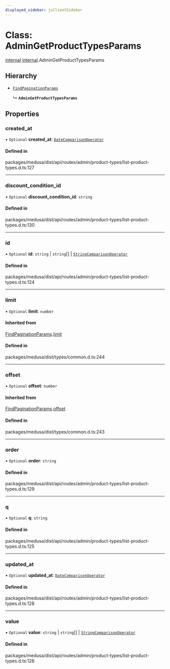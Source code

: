 ```yaml
---
displayed_sidebar: jsClientSidebar
---
```


# Class: AdminGetProductTypesParams

[internal](../modules/internal-8.md).[internal](../modules/internal-8.internal.md).AdminGetProductTypesParams

## Hierarchy

- [`FindPaginationParams`](internal-4.FindPaginationParams.md)

  ↳ **`AdminGetProductTypesParams`**

## Properties

### created\_at

• `Optional` **created\_at**: [`DateComparisonOperator`](internal-2.DateComparisonOperator.md)

#### Defined in

packages/medusa/dist/api/routes/admin/product-types/list-product-types.d.ts:127

___

### discount\_condition\_id

• `Optional` **discount\_condition\_id**: `string`

#### Defined in

packages/medusa/dist/api/routes/admin/product-types/list-product-types.d.ts:130

___

### id

• `Optional` **id**: `string` \| `string`[] \| [`StringComparisonOperator`](internal-6.StringComparisonOperator.md)

#### Defined in

packages/medusa/dist/api/routes/admin/product-types/list-product-types.d.ts:124

___

### limit

• `Optional` **limit**: `number`

#### Inherited from

[FindPaginationParams](internal-4.FindPaginationParams.md).[limit](internal-4.FindPaginationParams.md#limit)

#### Defined in

packages/medusa/dist/types/common.d.ts:244

___

### offset

• `Optional` **offset**: `number`

#### Inherited from

[FindPaginationParams](internal-4.FindPaginationParams.md).[offset](internal-4.FindPaginationParams.md#offset)

#### Defined in

packages/medusa/dist/types/common.d.ts:243

___

### order

• `Optional` **order**: `string`

#### Defined in

packages/medusa/dist/api/routes/admin/product-types/list-product-types.d.ts:129

___

### q

• `Optional` **q**: `string`

#### Defined in

packages/medusa/dist/api/routes/admin/product-types/list-product-types.d.ts:125

___

### updated\_at

• `Optional` **updated\_at**: [`DateComparisonOperator`](internal-2.DateComparisonOperator.md)

#### Defined in

packages/medusa/dist/api/routes/admin/product-types/list-product-types.d.ts:128

___

### value

• `Optional` **value**: `string` \| `string`[] \| [`StringComparisonOperator`](internal-6.StringComparisonOperator.md)

#### Defined in

packages/medusa/dist/api/routes/admin/product-types/list-product-types.d.ts:126
